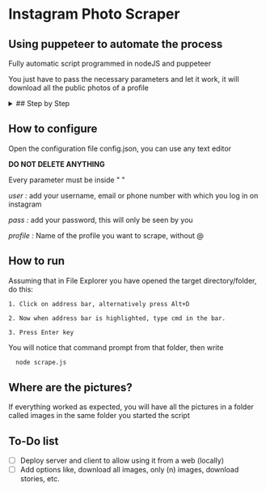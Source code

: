 
# Instagram Photo Scraper

## Using puppeteer to automate the process

Fully automatic script programmed in nodeJS and puppeteer

You just have to pass the necessary parameters and let it work, it will download all the public photos of a profile


<details><summary>## Step by Step</summary>
    1. Clone this repo
    ```bash
    https://github.com/NeftaliCruzSosa/Instagram-Scraper.git
    ```
    2. Install node dependencies
    ```bash
    npm i
    ```
    3. Configure -- Follow instructions
    4. Run -- Follow instructions
</details>
    
## How to configure

Open the configuration file config.json, you can use any text editor

**DO NOT DELETE ANYTHING**

Every parameter must be inside " "

*user :* add your username, email or phone number with which you log in on instagram

*pass :* add your password, this will only be seen by you

*profile :* Name of the profile you want to scrape, without @


## How to run

Assuming that in File Explorer you have opened the target directory/folder, do this:

    1. Click on address bar, alternatively press Alt+D

    2. Now when address bar is highlighted, type cmd in the bar.

    3. Press Enter key

You will notice that command prompt from that folder, then write

```bash
  node scrape.js
```

## Where are the pictures?

If everything worked as expected, you will have all the pictures in a folder called images in the same folder you started the script

## To-Do list

- [ ] Deploy server and client to allow using it from a web (locally)
- [ ] Add options like, download all images, only (n) images, download stories, etc.
